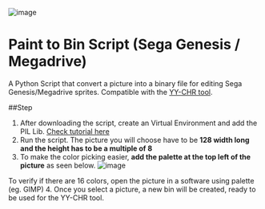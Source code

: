 ![image](https://github.com/zigaudrey/paint-to-bin-MSX/assets/129554573/101d3c2f-7eda-4955-98cd-6f1fec28a692)

# Paint to Bin Script (Sega Genesis / Megadrive)
A Python Script that convert a picture into a binary file for editing Sega Genesis/Megadrive sprites. Compatible with the [YY-CHR tool](https://www.romhacking.net/utilities/119/).

##Step
1. After downloading the script, create an Virtual Environment and add the PIL Lib. [Check tutorial here](https://www.youtube.com/watch?v=IAvAlS0CuxI)
2. Run the script. The picture you will choose have to be **128 width long and the height has to be a multiple of 8**
3. To make the color picking easier, **add the palette at the top left of the picture** as seen below.
![image](https://github.com/zigaudrey/paint-to-bin-MSX/assets/129554573/e827bb99-cf82-4426-8c7e-3f8dc141fb4a)

To verify if there are 16 colors, open the picture in a software using palette (eg. GIMP)
4. Once you select a picture, a new bin will be created, ready to be used for the YY-CHR tool.
